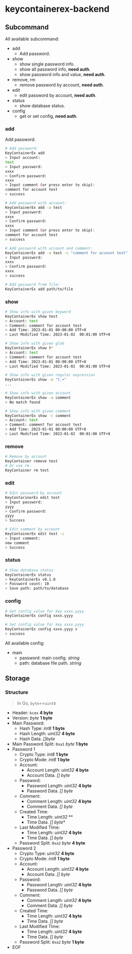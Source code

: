 # keycontainerex-backend

## Subcommand

All available subcommand:

* add
  - Add password.
* show
  - show single password info.
  - show all password info, **need auth**.
  - show password info and value, **need auth**.
* remove, rm
  - remove password by account, **need auth**.
* edit
  - edit password by account, **need auth**.
* status
  - show database status.
* config
  - get or set config, **need auth**.


### add

Add password.

~~~ bash
# Add password:
KeyContainerEx add
> Input account:
test
> Input password:
xxxx
> Confirm password:
xxxx
> Input comment (or press enter to skip):
comment for account test
> success

# Add password with account:
KeyContainerEx add -a test
> Input password:
xxxx
> Confirm password:
xxxx
> Input comment (or press enter to skip):
comment for account test
> success

# Add password with account and comment:
KeyContainerEx add -a test -c "comment for account test"
> Input password:
xxxx
> Confirm password:
xxxx
> success

# Add password from file:
KeyContainerEx add path/to/file
~~~

### show

~~~ bash
# Show info with given keyword
KeyContainerEx show test
> Account: test
> Comment: comment for account test
> Add Time: 2023-01-01 00:00:00 UTF+8
> Last Modified Time: 2023-01-02  00:01:00 UTF+8

# Show info with given glob
KeyContainerEx show t*
> Account: test
> Comment: comment for account test
> Add Time: 2023-01-01 00:00:00 UTF+8
> Last Modified Time: 2023-01-02  00:01:00 UTF+8

# Show info with given regular expression
KeyContainerEx show -e "t.+"
...

# Show info with given account
KeyContainerEx show -a comment
> No match found

# Show info with given comment
KeyContainerEx show -c comment
> Account: test
> Comment: comment for account test
> Add Time: 2023-01-01 00:00:00 UTF+8
> Last Modified Time: 2023-01-02  00:01:00 UTF+8
~~~

### remove

~~~ bash
# Remove by account
KeyContainer remove test
# Or use rm
KeyContainer rm test
~~~

### edit

~~~ bash
# Edit password by account
KeyContarinerEx edit test
> Input password:
yyyy
> Confirm password:
yyyy
> Success

# Edit comment by account
KeyContainerEx edit test -c
> Input comment:
new comment
> Success
~~~

### status

~~~ bash
# Show database status
KeyContainerEx status
> KeyContainerEx v0.1.0
> Password count: 10
> Save path: path/to/database
~~~

### config

~~~ bash
# Get config value for key xxxx.yyyy
KeyContainerEx config xxxx.yyyy

# Set config value for key xxxx.yyyy
KeyContainerEx config xxxx.yyyy v
> success
~~~

All available config:
* main
  - password: main config. *string*
  - path: database file path. *string*

## Storage

### Structure

> In Go, ``byte``==``uint8``

* Header: ``kcex`` **4 byte**
* Version: *byte* **1 byte**
* Main Password:
  - Hash Type: *int8* **1 byte**
  - Hash Length: *uint32* **4 byte**
  - Hash Data. *[]byte*
* Main Password Split: ``0xa1`` *byte* **1 byte**
* Password 1
  - Crypto Type: *int8* **1 byte**
  - Crypto Mode: *int8* **1 byte**
  - Account:
    * Account Length: *uint32* **4 byte**
    * Account Data. *[] byte*
  - Password:
    * Password Length: *uint32* **4 byte**
    * Password Data. *[] byte*
  - Comment:
    * Comment Length: *uint32* **4 byte**
    * Comment Data. *[] byte*
  - Created Time:
    * Time Length: *uint32* **
    * Time Data. *[] byte**
  - Last Modified TIme:
    * Time Length: *uint32* **4 byte**
    * Time Data. *[] byte*
  - Password Split: ``0xa2`` *byte* **4 byte**
* Password 2
  - Crypto Type: *uint32* **4 byte**
  - Crypto Mode: *int8* **1 byte**
  - Account:
    * Account Length: *uint32* **4 byte**
    * Account Data. *[] byte*
  - Password:
    * Password Length: *uint32* **4 byte**
    * Password Data. *[] byte*
  - Comment:
    * Comment Length: *uint32* **4 byte**
    * Comment Data. *[] byte*
  - Created Time:
    * Time Length: *uint32* **4 byte**
    * Time Data. *[] byte*
  - Last Modified TIme:
    * Time Length: *uint32* **4 byte**
    * Time Data. *[] byte*
  - Password Split: ``0xa2`` *byte* **1 byte**
* EOF
